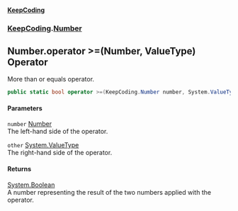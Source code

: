#### [KeepCoding](index.md 'index')
### [KeepCoding](KeepCoding.md 'KeepCoding').[Number](Number.md 'KeepCoding.Number')
## Number.operator &gt;=(Number, ValueType) Operator
More than or equals operator.  
```csharp
public static bool operator >=(KeepCoding.Number number, System.ValueType other);
```
#### Parameters
<a name='KeepCoding.Number.op_GreaterThanOrEqual(KeepCoding.Number.System.ValueType).number'></a>
`number` [Number](Number.md 'KeepCoding.Number')  
The left-hand side of the operator.
  
<a name='KeepCoding.Number.op_GreaterThanOrEqual(KeepCoding.Number.System.ValueType).other'></a>
`other` [System.ValueType](https://docs.microsoft.com/en-us/dotnet/api/System.ValueType 'System.ValueType')  
The right-hand side of the operator.
  
#### Returns
[System.Boolean](https://docs.microsoft.com/en-us/dotnet/api/System.Boolean 'System.Boolean')  
A number representing the result of the two numbers applied with the operator.
